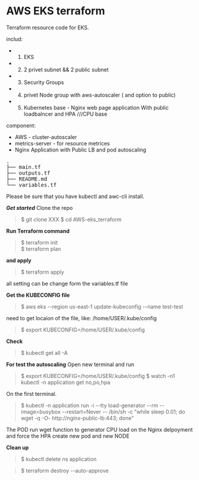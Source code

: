 # AWS EKS terraform
Terraform resource code for EKS.

includ: 
  - 1. EKS 
  - 2. 2 privet subnet && 2 public subnet 
  - 3. Security Groups
  - 4. privet Node group with aws-autoscaler ( and option to public) 
  - 5. Kubernetes base - Nginx web page application With public loadbalncer and HPA ///CPU base 


component: 
  - AWS - cluster-autoscaler
  - metrics-server - for resource metrices
  - Nginx Application with Public LB and pod autoscaling

<pre>
.
├── main.tf
├── outputs.tf
├── README.md
└── variables.tf
</pre>

Please be sure that you have kubectl and awc-cli install.

***Get started***
Clone the repo 
>$ git clone XXX
>$ cd AWS-eks_terraform

**Run Terraform command**
>$ terraform init  
>$ terraform plan 

**and apply**
>$ terraform apply
>

all setting can be change form the variables.tf file 

**Get the KUBECONFIG file**
>$ aws eks --region us-east-1 update-kubeconfig --name test-test 

need to get locaion of the file, like: /home/USER/.kube/config


>$ export KUBECONFIG=/home/USER/.kube/config

**Check**
>$ kubectl get all -A

**For test the autoscaling**
Open new terminal and run  
> $ export KUBECONFIG=/home/USER/.kube/config
> $ watch -n1 kubectl -n application get no,po,hpa
>

On the first terminal.
>$ kubectl -n application run -i --tty load-generator --rm --image=busybox --restart=Never -- /bin/sh -c "while sleep 0.01; do wget -q -O- http://nginx-public-lb:443; done"

The POD run wget function to generator CPU load on the Nginx delpoyment and force the HPA create new pod and new NODE 

**Clean up**
>$ kubectl delete ns application


>$ terraform destroy --auto-approve

